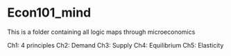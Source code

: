# Econ101_mind

This is a folder containing all logic maps through microeconomics

Ch1: 4 principles
Ch2: Demand
Ch3: Supply
Ch4: Equilibrium
Ch5: Elasticity
